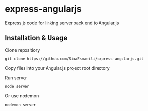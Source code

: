 # express-angularjs
Express.js code for linking server back end to Angular.js

## Installation & Usage
Clone repositiory

    git clone https://github.com/SinaEsmaeili/express-angularjs.git

Copy files into your Angular.js project root directory

Run server

    node server

Or use nodemon

    nodemon server
